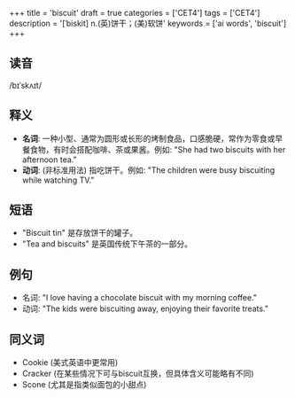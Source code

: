 +++
title = 'biscuit'
draft = true
categories = ['CET4']
tags = ['CET4']
description = '[ˈbiskit] n.(英)饼干；(美)软饼'
keywords = ['ai words', 'biscuit']
+++

## 读音
/bɪˈskʌɪt/

## 释义
- **名词**: 一种小型、通常为圆形或长形的烤制食品，口感脆硬，常作为零食或早餐食物，有时会搭配咖啡、茶或果酱。例如: "She had two biscuits with her afternoon tea."
- **动词**: (非标准用法) 指吃饼干。例如: "The children were busy biscuiting while watching TV."

## 短语
- "Biscuit tin" 是存放饼干的罐子。
- "Tea and biscuits" 是英国传统下午茶的一部分。

## 例句
- 名词: "I love having a chocolate biscuit with my morning coffee."
- 动词: "The kids were biscuiting away, enjoying their favorite treats."

## 同义词
- Cookie (美式英语中更常用)
- Cracker (在某些情况下可与biscuit互换，但具体含义可能略有不同)
- Scone (尤其是指类似面包的小甜点)
